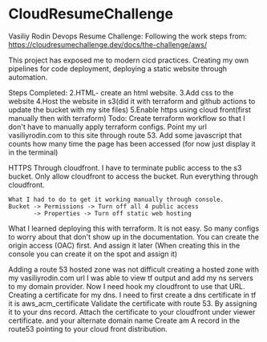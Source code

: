 # CloudResumeChallenge

Vasiliy Rodin Devops Resume Challenge:
Following the work steps from: 
https://cloudresumechallenge.dev/docs/the-challenge/aws/

This project has exposed me to modern cicd practices. Creating my own pipelines for code deployment, deploying a static website through automation. 

Steps Completed:
    2.HTML- create an html website.
    3.Add css to the website
    4.Host the website in s3(did it with terraform and github actions to update the bucket with my site files)
    5.Enable https using cloud front(first manually then with terraform)
Todo:
    Create terraform workflow so that I don't have to manually apply terraform configs.
    Point my url vasiliyrodin.com to this site through route 53.
    Add some javascript that counts how many time the page has been accessed (for now just display it in the terminal)

HTTPS Through cloudfront.
    I have to terminate public access to the s3 bucket.
    Only allow cloudfront to access the bucket.
    Run everything through cloudfront.

    What I had to do to get it working manually through console.
    Bucket -> Permissions -> Turn off all 4 public access
           -> Properties -> Turn off static web hosting

What I learned deploying this with terraform.
    It is not easy. So many configs to worry about that don't show up in the documentation.
    You can create the origin access (OAC) first. And assign it later (When creating this in the console you can create it on the spot and assign it)

Adding a route 53 hosted zone was not difficult
    creating a hosted zone with my vasiliyrodin.com url I was able to view tf output and add my ns servers to my domain provider. Now I need hook my cloudfront to use that URL.
Creating a certificate for my dns.
    I need to first create a dns certificate in tf it is aws_acm_certificate
    Validate the certificate with route 53. By assigning it to your dns record.
    Attach the certificate to your cloudfront under viewer certificate. and your alternate domain name
    Create am  A record in the route53 pointing to your cloud front distribution.
